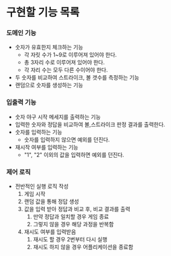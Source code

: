 # 구현할 기능 목록

### 도메인 기능

- 숫자가 유효한지 체크하는 기능
  - 각 자릿 수가 1~9로 이루어져 있어야 한다.
  - 총 3자리 수로 이루어져 있어야 한다.
  - 각 자리 수는 모두 다른 수이어야 한다.
- 두 숫자를 비교하여 스트라이크, 볼 갯수를 측정하는 기능
- 랜덤으로 숫자를 생성하는 기능

### 입출력 기능

- 숫자 야구 시작 메세지를 출력하는 기능
- 입력한 숫자와 정답을 비교하여 볼,스트라이크 판정 결과를 출력한다.
- 숫자를 입력하는 기능
  - 숫자를 입력하지 않으면 예외를 던진다.
- 재시작 여부를 입력하는 기능
  - "1", "2" 이외의 값을 입력하면 예외를 던진다.

### 제어 로직
- 전반적인 실행 로직 작성
  1. 게임 시작 
  2. 랜덤 값을 통해 정답 생성
  3. 값을 입력 받아 정답과 비교 후, 비교 결과를 출력
     1. 만약 정답과 일치할 경우 게임 종료
     2. 그렇지 않을 경우 해당 과정을 반복함
  4. 재시도 여부를 입력받음
     1. 재시도 할 경우 2번부터 다시 실행
     2. 재시도 하지 않을 경우 어플리케이션을 종료함
